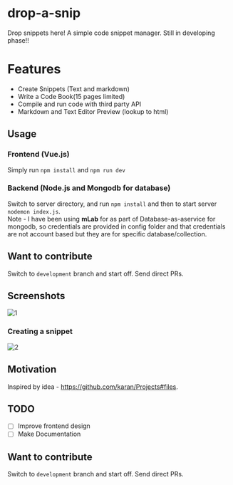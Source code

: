 # drop-a-snip
Drop snippets here! A simple code snippet manager. Still in developing phase!!

# Features
- Create Snippets (Text and markdown)
- Write a Code Book(15 pages limited)
- Compile and run code with third party API
- Markdown and Text Editor Preview (lookup to html)

## Usage

### Frontend (Vue.js)
Simply run 
`npm install` and `npm run dev`

### Backend (Node.js and Mongodb for database)
Switch to server directory, and run `npm install` and then to start server `nodemon index.js`.</br>
Note - I have been using <b>mLab</b> for as part of Database-as-aservice for mongodb, so credentials are provided in config folder and that credentials are not account based but they are for specific database/collection.


## Want to contribute
Switch to `development` branch and start off. Send direct PRs.

## Screenshots
![1](https://i.imgur.com/lzyHVVU.png)

### Creating a snippet
![2](https://i.imgur.com/FVrfth6.png)


## Motivation
Inspired by idea - https://github.com/karan/Projects#files.

## TODO
- [ ] Improve frontend design
- [ ] Make Documentation

## Want to contribute
Switch to `development` branch and start off. Send direct PRs.
